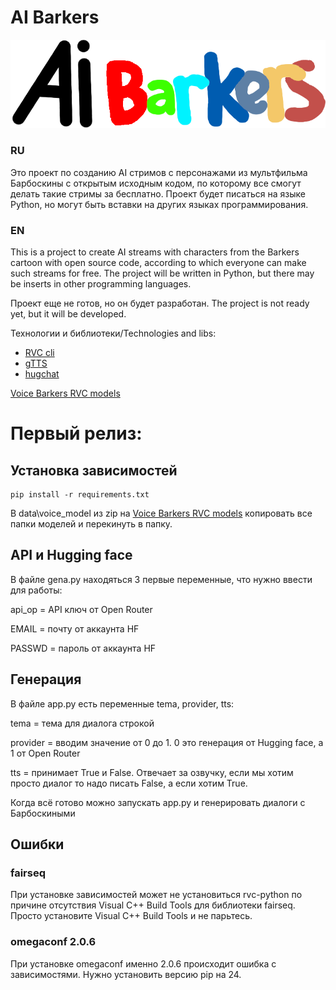 # AI Barkers


![alt text](https://github.com/RomyxR/AI_Barkers/blob/main/AIB_LOGO.png?raw=true)

### RU 
Это проект по созданию AI стримов с персонажами из мультфильма Барбоскины с открытым исходным кодом, по которому все смогут делать такие стримы за бесплатно. 
Проект будет писаться на языке Python, но могут быть вставки на других языках программирования.

### EN 
This is a project to create AI streams with characters from the Barkers cartoon with open source code, according to which everyone can make such streams for free.
The project will be written in Python, but there may be inserts in other programming languages.

Проект еще не готов, но он будет разработан.
The project is not ready yet, but it will be developed.

Технологии и библиотеки/Technologies and libs:
- [RVC cli](https://github.com/daswer123/rvc-python)
- [gTTS](https://github.com/pndurette/gTTS)
- [hugchat](https://github.com/Soulter/hugging-chat-api)

[Voice Barkers RVC models](https://huggingface.co/SuperRomanchik/Barkers_voice_pack)

# Первый релиз:
## Установка зависимостей
```
pip install -r requirements.txt
```

В data\voice_model из zip на [Voice Barkers RVC models](https://huggingface.co/SuperRomanchik/Barkers_voice_pack) копировать все папки моделей и перекинуть в папку.

## API и Hugging face
В файле gena.py находяться 3 первые переменные, что нужно ввести для работы:

api_op = API ключ от Open Router

EMAIL = почту от аккаунта HF

PASSWD = пароль от аккаунта HF

## Генерация
В файле app.py есть переменные tema, provider, tts:

tema = тема для диалога строкой

provider = вводим значение от 0 до 1. 0 это генерация от Hugging face, а 1 от Open Router

tts = принимает True и False. Отвечает за озвучку, если мы хотим просто диалог то надо писать False, а если хотим True.

Когда всё готово можно запускать app.py и генерировать диалоги с Барбоскиными

## Ошибки
### fairseq
При установке зависимостей может не установиться rvc-python по причине отсутствия Visual C++ Build Tools для библиотеки fairseq. Просто установите Visual C++ Build Tools и не парьтесь.
### omegaconf 2.0.6
При установке omegaconf именно 2.0.6 происходит ошибка с зависимостями. Нужно установить версию pip на 24.


